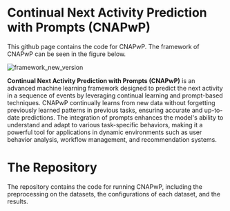 # Continual Next Activity Prediction with Prompts (CNAPwP)

This github page contains the code for CNAPwP. The framework of CNAPwP can be seen in the figure below.

![framework_new_version](https://github.com/user-attachments/assets/c4c99a54-85f3-4ade-a11e-b04d2b5a5fc9)

**Continual Next Activity Prediction with Prompts (CNAPwP)** is an advanced machine learning framework designed to predict the next activity in a sequence of events by leveraging continual learning and prompt-based techniques. CNAPwP continually learns from new data without forgetting previously learned patterns in previous tasks, ensuring accurate and up-to-date predictions. The integration of prompts enhances the model's ability to understand and adapt to various task-specific behaviors, making it a powerful tool for applications in dynamic environments such as user behavior analysis, workflow management, and recommendation systems. 

# The Repository
The repository contains the code for running CNAPwP, including the preprocessing on the datasets, the configurations of each dataset, and the results. 
